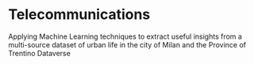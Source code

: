 # Telecommunications
Applying Machine Learning techniques to extract useful insights from a multi-source dataset of urban life in the city of Milan and the Province of Trentino Dataverse
